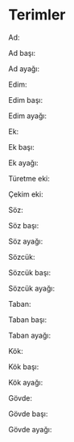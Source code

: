# Terimler

Ad:

Ad başı:

Ad ayağı:



Edim:

Edim başı:

Edim ayağı:



Ek:

Ek başı:

Ek ayağı:



Türetme eki:

Çekim eki:



Söz:

Söz başı:

Söz ayağı:



Sözcük:

Sözcük başı:

Sözcük ayağı:



Taban:

Taban başı:

Taban ayağı:



Kök:

Kök başı:

Kök ayağı:



Gövde:

Gövde başı:

Gövde ayağı:

